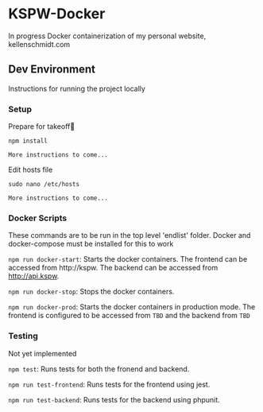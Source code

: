 # KSPW-Docker

In progress Docker containerization of my personal website, kellenschmidt.com 

## Dev Environment

Instructions for running the project locally

### Setup

Prepare for takeoff🚀

```
npm install

More instructions to come...
```

Edit hosts file

```
sudo nano /etc/hosts

More instructions to come...
```

### Docker Scripts

These commands are to be run in the top level 'endlist' folder. Docker and docker-compose must be installed for this to work

`npm run docker-start`: Starts the docker containers. The frontend can be accessed from http://kspw. The backend can be accessed from http://api.kspw.

`npm run docker-stop`: Stops the docker containers.

`npm run docker-prod`: Starts the docker containers in production mode. The frontend is configured to be accessed from `TBD` and the backend from `TBD`

### Testing

Not yet implemented

`npm test`: Runs tests for both the fronend and backend.

`npm run test-frontend`: Runs tests for the frontend using jest.

`npm run test-backend`: Runs tests for the backend using phpunit.
